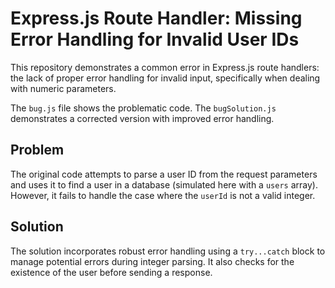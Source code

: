 # Express.js Route Handler: Missing Error Handling for Invalid User IDs

This repository demonstrates a common error in Express.js route handlers: the lack of proper error handling for invalid input, specifically when dealing with numeric parameters.

The `bug.js` file shows the problematic code.  The `bugSolution.js` demonstrates a corrected version with improved error handling.

## Problem

The original code attempts to parse a user ID from the request parameters and uses it to find a user in a database (simulated here with a `users` array).  However, it fails to handle the case where the `userId` is not a valid integer.

## Solution

The solution incorporates robust error handling using a `try...catch` block to manage potential errors during integer parsing. It also checks for the existence of the user before sending a response.